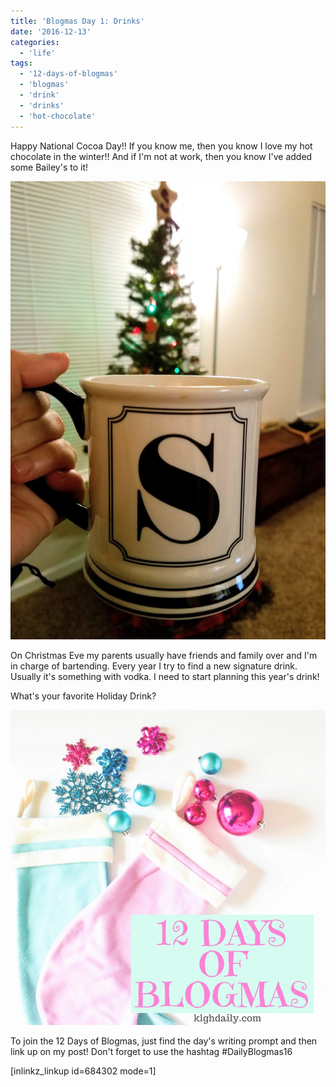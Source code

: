 ```yaml
---
title: 'Blogmas Day 1: Drinks'
date: '2016-12-13'
categories:
  - 'life'
tags:
  - '12-days-of-blogmas'
  - 'blogmas'
  - 'drink'
  - 'drinks'
  - 'hot-chocolate'
---
```


Happy National Cocoa Day!! If you know me, then you know I love my hot chocolate in the winter!! And if I'm not at work, then you know I've added some Bailey's to it!

![](images/Stree-704x1024.jpg)

On Christmas Eve my parents usually have friends and family over and I'm in charge of bartending. Every year I try to find a new signature drink. Usually it's something with vodka. I need to start planning this year's drink!

What's your favorite Holiday Drink?

![](images/12-days-of-blogmas.jpg)

To join the 12 Days of Blogmas, just find the day's writing prompt and then link up on my post! Don't forget to use the hashtag #DailyBlogmas16

\[inlinkz_linkup id=684302 mode=1\]
